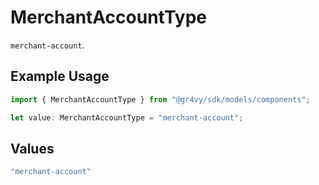 # MerchantAccountType

`merchant-account`.

## Example Usage

```typescript
import { MerchantAccountType } from "@gr4vy/sdk/models/components";

let value: MerchantAccountType = "merchant-account";
```

## Values

```typescript
"merchant-account"
```
